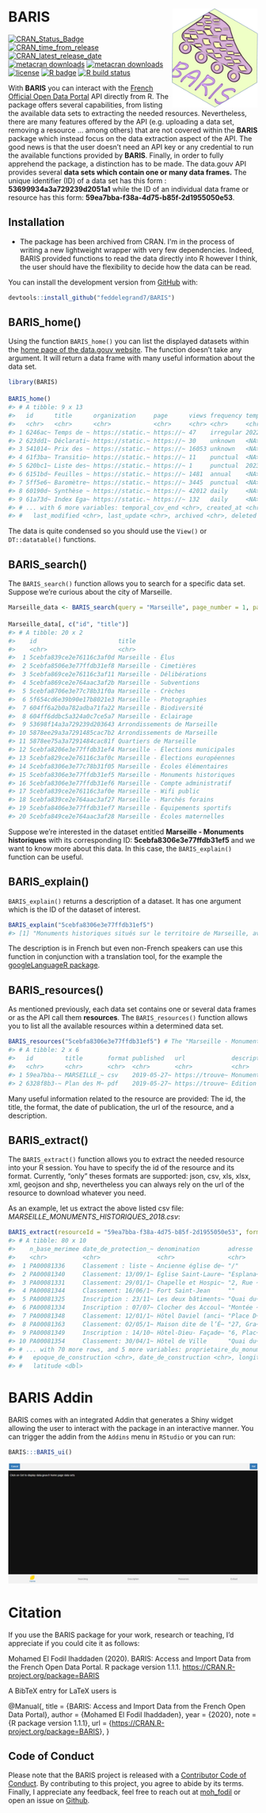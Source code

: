 
<!-- README.md is generated from README.Rmd. Please edit that file -->

# BARIS <a><img src='man/figures/hex.png' align="right" height="200" /></a>

<!-- badges: start -->

[![CRAN\_Status\_Badge](https://www.r-pkg.org/badges/version/BARIS)](https://cran.r-project.org/package=BARIS)
[![CRAN\_time\_from\_release](https://www.r-pkg.org/badges/ago/BARIS)](https://cran.r-project.org/package=BARIS)
[![CRAN\_latest\_release\_date](https://www.r-pkg.org/badges/last-release/BARIS)](https://cran.r-project.org/package=BARIS)
[![metacran
downloads](https://cranlogs.r-pkg.org/badges/BARIS)](https://cran.r-project.org/package=BARIS)
[![metacran
downloads](https://cranlogs.r-pkg.org/badges/grand-total/BARIS)](https://cran.r-project.org/package=BARIS)
[![license](https://img.shields.io/github/license/mashape/apistatus.svg)](https://choosealicense.com/licenses/mit/)
[![R
badge](https://img.shields.io/badge/Build%20with-♥%20and%20R-blue)](https://github.com/feddelegrand7/BARIS)
[![R build
status](https://github.com/feddelegrand7/BARIS/workflows/R-CMD-check/badge.svg)](https://github.com/feddelegrand7/BARIS/actions)
<!-- badges: end -->

With **BARIS** you can interact with the [French Official Open Data
Portal](https://www.data.gouv.fr/fr/) API directly from R. The package
offers several capabilities, from listing the available data sets to
extracting the needed resources. Nevertheless, there are many features
offered by the API (e.g. uploading a data set, removing a resource …
among others) that are not covered within the **BARIS** package which
instead focus on the data extraction aspect of the API. The good news is
that the user doesn’t need an API key or any credential to run the
available functions provided by **BARIS**. Finally, in order to fully
apprehend the package, a distinction has to be made. The data.gouv API
provides several **data sets which contain one or many data frames.**
The unique identifier (ID) of a data set has this form :
**53699934a3a729239d2051a1** while the ID of an individual data frame or
resource has this form: **59ea7bba-f38a-4d75-b85f-2d1955050e53**.

## Installation

- The package has been archived from CRAN. I'm in 
the process of writing a new lightweight wrapper with very few
dependencies. Indeed, BARIS provided functions to read the data directly into 
R however I think, the user should have the flexibility to decide how the data 
can be read. 

You can install the development version from
[GitHub](https://github.com/) with:

``` r
devtools::install_github("feddelegrand7/BARIS")
```

## BARIS\_home()

Using the function `BARIS_home()` you can list the displayed datasets
within the [home page of the data.gouv
website](https://www.data.gouv.fr/fr/). The function doesn’t take any
argument. It will return a data frame with many useful information about
the data set.

``` r
library(BARIS)

BARIS_home()
#> # A tibble: 9 x 13
#>   id      title      organization     page      views frequency temporal_cov_st~
#>   <chr>   <chr>      <chr>            <chr>     <chr> <chr>     <chr>           
#> 1 6246ac~ Temps de ~ https://static.~ https://~ 47    irregular 2022-03-07      
#> 2 623dd1~ Déclarati~ https://static.~ https://~ 30    unknown   <NA>            
#> 3 541014~ Prix des ~ https://static.~ https://~ 16053 unknown   <NA>            
#> 4 61f3ba~ Transitio~ https://static.~ https://~ 11    punctual  <NA>            
#> 5 620bc1~ Liste des~ https://static.~ https://~ 1     punctual  2023-12-31      
#> 6 6151bd~ Feuilles ~ https://static.~ https://~ 1481  annual    <NA>            
#> 7 5ff5e6~ Baromètre~ https://static.~ https://~ 3445  punctual  <NA>            
#> 8 60190d~ Synthèse ~ https://static.~ https://~ 42012 daily     <NA>            
#> 9 61a73d~ Index Ega~ https://static.~ https://~ 132   daily     <NA>            
#> # ... with 6 more variables: temporal_cov_end <chr>, created_at <chr>,
#> #   last_modified <chr>, last_update <chr>, archived <chr>, deleted <chr>
```

The data is quite condensed so you should use the `View()` or
`DT::datatable()` functions.

## BARIS\_search()

The `BARIS_search()` function allows you to search for a specific data
set. Suppose we’re curious about the city of Marseille.

``` r
Marseille_data <- BARIS_search(query = "Marseille", page_number = 1, page_size = 20)

Marseille_data[, c("id", "title")]
#> # A tibble: 20 x 2
#>    id                       title                            
#>    <chr>                    <chr>                            
#>  1 5cebfa839ce2e76116c3af0d Marseille - Élus                 
#>  2 5cebfa8506e3e77ffdb31ef8 Marseille - Cimetières           
#>  3 5cebfa869ce2e76116c3af11 Marseille - Délibérations        
#>  4 5cebfa869ce2e764aac3af2b Marseille - Subventions          
#>  5 5cebfa8706e3e77c78b31f0a Marseille - Crèches              
#>  6 5f654cd6e39b90e17b8021e3 Marseille - Photographies        
#>  7 604ff6a2b0a782adba71fa22 Marseille - Biodiversité         
#>  8 604ff6ddbc5a324a0c7ce5a7 Marseille - Eclairage            
#>  9 53698f14a3a729239d203643 Arrondissements de Marseille     
#> 10 5878ee29a3a7291485cac7b2 Arrondissements de Marseille     
#> 11 5878ee75a3a7291484cac81f Quartiers de Marseille           
#> 12 5cebfa8206e3e77ffdb31ef4 Marseille - Élections municipales
#> 13 5cebfa829ce2e76116c3af0c Marseille - Élections européennes
#> 14 5cebfa8306e3e77c78b31f05 Marseille - Écoles élémentaires  
#> 15 5cebfa8306e3e77ffdb31ef5 Marseille - Monuments historiques
#> 16 5cebfa8306e3e77ffdb31ef6 Marseille - Compte administratif 
#> 17 5cebfa839ce2e76116c3af0e Marseille - Wifi public          
#> 18 5cebfa839ce2e764aac3af27 Marseille - Marchés forains      
#> 19 5cebfa8406e3e77ffdb31ef7 Marseille - Équipements sportifs 
#> 20 5cebfa849ce2e764aac3af28 Marseille - Écoles maternelles
```

Suppose we’re interested in the dataset entitled **Marseille - Monuments
historiques** with its corresponding ID: **5cebfa8306e3e77ffdb31ef5**
and we want to know more about this data. In this case, the
`BARIS_explain()` function can be useful.

## BARIS\_explain()

`BARIS_explain()` returns a description of a dataset. It has one
argument which is the ID of the dataset of interest.

``` r
BARIS_explain("5cebfa8306e3e77ffdb31ef5")
#> [1] "Monuments historiques situés sur le territoire de Marseille, avec adresse, numéro de base Mérimée (base de données du Ministère de la Culture recensant les monuments historiques de toute la France) et points de géolocalisation"
```

The description is in French but even non-French speakers can use this
function in conjunction with a translation tool, for the example the
[googleLanguageR
package](https://CRAN.R-project.org/package=googleLanguageR).

## BARIS\_resources()

As mentioned previously, each data set contains one or several data
frames or as the API call them **resources**. The `BARIS_resources()`
function allows you to list all the available resources within a
determined data set.

``` r
BARIS_resources("5cebfa8306e3e77ffdb31ef5") # The "Marseille - Monuments historiques" ID
#> # A tibble: 2 x 6
#>   id         title       format published   url             description         
#>   <chr>      <chr>       <chr>  <chr>       <chr>           <chr>               
#> 1 59ea7bba-~ MARSEILLE_~ csv    2019-05-27~ https://trouve~ Monuments historiqu~
#> 2 6328f8b3-~ Plan des M~ pdf    2019-05-27~ https://trouve~ Edition Janvier 2013
```

Many useful information related to the resource are provided: The id,
the title, the format, the date of publication, the url of the resource,
and a description.

## BARIS\_extract()

The `BARIS_extract()` function allows you to extract the needed resource
into your R session. You have to specify the id of the resource and its
format. Currently, “only” theses formats are supported: json, csv, xls,
xlsx, xml, geojson and shp, nevertheless you can always rely on the url
of the resource to download whatever you need.

As an example, let us extract the above listed csv file:
*MARSEILLE\_MONUMENTS\_HISTORIQUES\_2018.csv*:

``` r
BARIS_extract(resourceId = "59ea7bba-f38a-4d75-b85f-2d1955050e53", format = "csv")
#> # A tibble: 80 x 10
#>    n_base_merimee date_de_protection_~ denomination        adresse   code_postal
#>    <chr>          <chr>                <chr>               <chr>           <int>
#>  1 PA00081336     Classement : liste ~ Ancienne église de~ "/"             13002
#>  2 PA00081340     Classement: 13/09/1~ Eglise Saint-Laure~ "Esplana~       13002
#>  3 PA00081331     Classement: 29/01/1~ Chapelle et Hospic~ "2, Rue ~       13002
#>  4 PA00081344     Classement: 16/06/1~ Fort Saint-Jean     ""              13002
#>  5 PA00081325     Inscription : 23/11~ Les deux bâtiments~ "Quai du~       13002
#>  6 PA00081334     Inscription : 07/07~ Clocher des Accoul~ "Montée ~       13002
#>  7 PA00081348     Classement: 12/01/1~ Hôtel Daviel (anci~ "Place D~       13002
#>  8 PA00081363     Classement: 02/05/1~ Maison dite de l’É~ "27, Gra~       13002
#>  9 PA00081349     Inscription : 14/10~ Hôtel-Dieu- Façade~ "6, Plac~       13002
#> 10 PA00081354     Classement: 30/04/1~ Hôtel de Ville      "Quai du~       13002
#> # ... with 70 more rows, and 5 more variables: proprietaire_du_monument <chr>,
#> #   epoque_de_construction <chr>, date_de_construction <chr>, longitude <dbl>,
#> #   latitude <dbl>
```

# BARIS Addin

BARIS comes with an integrated Addin that generates a Shiny widget
allowing the user to interact with the package in an interactive manner.
You can trigger the addin from the `Addins` menu in `RStudio` or you can
run:

``` r
BARIS:::BARIS_ui()
```

![](man/figures/gif_baris.gif)

# Citation

If you use the BARIS package for your work, research or teaching, I’d
appreciate if you could cite it as follows:

Mohamed El Fodil Ihaddaden (2020). BARIS: Access and Import Data from
the French Open Data Portal. R package version 1.1.1.
<https://CRAN.R-project.org/package=BARIS>

A BibTeX entry for LaTeX users is

@Manual{, title = {BARIS: Access and Import Data from the French Open
Data Portal}, author = {Mohamed El Fodil Ihaddaden}, year = {2020}, note
= {R package version 1.1.1}, url =
{<https://CRAN.R-project.org/package=BARIS>}, }

## Code of Conduct

Please note that the BARIS project is released with a [Contributor Code
of
Conduct](https://contributor-covenant.org/version/2/0/CODE_OF_CONDUCT.html).
By contributing to this project, you agree to abide by its terms.
Finally, I appreciate any feedback, feel free to reach out at
[moh\_fodil](https://twitter.com/moh_fodil) or open an issue on
[Github](https://github.com/feddelegrand7/BARIS/issues).
